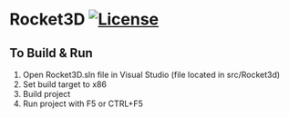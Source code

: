 # Rocket3D [![License](https://img.shields.io/github/license/walthill/Rocket3D)](https://github.com/walthill/Rocket3D/blob/master/LICENSE)

<!--//## Documentation
//API documentation is very much a WIP and can be found [here](https://walthill.github.io/Rocket3D/docs). (Webpage setup help [here](https://martinhh.github.io/2014/08/27/hosting-//doxygen-as-github-page/))
-->
## To Build & Run

1. Open Rocket3D.sln file in Visual Studio (file located in src/Rocket3d)
2. Set build target to x86
2. Build project
3. Run project with F5 or CTRL+F5

